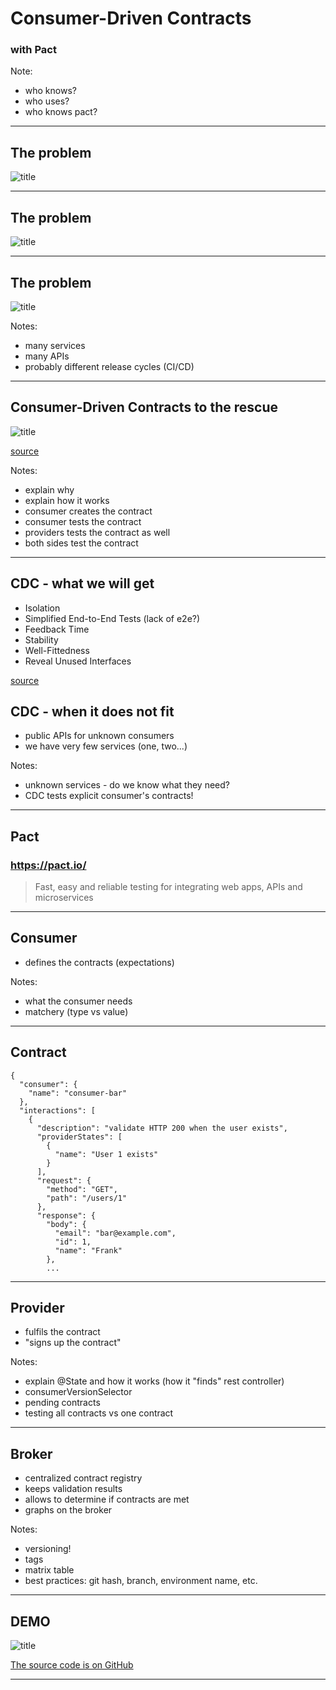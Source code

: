 # Consumer-Driven Contracts

### with Pact

Note: 
* who knows?
* who uses?
* who knows pact?

---

## The problem

![title](assets/img/simple-rest.png)

---

## The problem

![title](assets/img/advanced-rest.png)

---

## The problem

![title](assets/img/advanced-rest-with-events.png)

Notes:
* many services
* many APIs
* probably different release cycles (CI/CD)

---
    
## Consumer-Driven Contracts to the rescue

![title](assets/img/pact-summary.png)

[source](https://docs.pact.io/)

Notes:
* explain why
* explain how it works
* consumer creates the contract
* consumer tests the contract
* providers tests the contract as well
* both sides test the contract

---

## CDC - what we will get
* Isolation
* Simplified End-to-End Tests (lack of e2e?)
* Feedback Time
* Stability
* Well-Fittedness
* Reveal Unused Interfaces

[source](https://reflectoring.io/7-reasons-for-consumer-driven-contracts/)

## CDC - when it does not fit
* public APIs for unknown consumers
* we have very few services (one, two...) 

Notes:
* unknown services - do we know what they need?
* CDC tests explicit consumer's contracts!

---

## Pact
### https://pact.io/

> Fast, easy and reliable testing for integrating web apps, APIs and microservices

---

## Consumer

* defines the contracts (expectations)

Notes:
* what the consumer needs
* matchery (type vs value) 

---


## Contract

```
{
  "consumer": {
    "name": "consumer-bar"
  },
  "interactions": [
    {
      "description": "validate HTTP 200 when the user exists",
      "providerStates": [
        {
          "name": "User 1 exists"
        }
      ],
      "request": {
        "method": "GET",
        "path": "/users/1"
      },
      "response": {
        "body": {
          "email": "bar@example.com",
          "id": 1,
          "name": "Frank"
        },
        ...
```

---

## Provider

* fulfils the contract
* "signs up the contract"

Notes:
* explain @State and how it works (how it "finds" rest controller)
* consumerVersionSelector
* pending contracts
* testing all contracts vs one contract

---

## Broker

* centralized contract registry
* keeps validation results
* allows to determine if contracts are met
* graphs on the broker

Notes:
- versioning!
- tags
- matrix table
- best practices: git hash, branch, environment name, etc.

---

## DEMO

![title](https://github.com/p-zalejko/consumer-driver-contact-with-pact)

[The source code is on GitHub](https://github.com/p-zalejko/consumer-driver-contact-with-pact)

---

